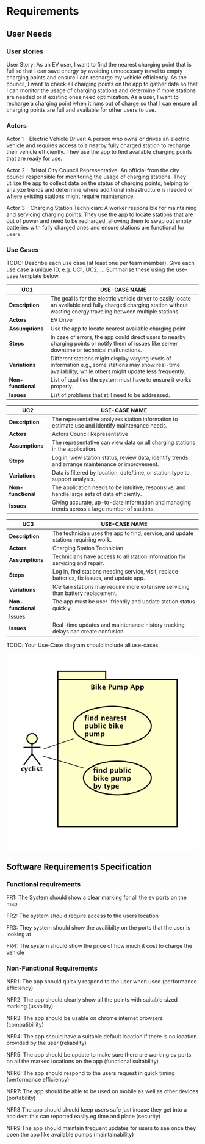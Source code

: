 # Requirements

## User Needs

### User stories
User Story: As an EV user, I want to find the nearest charging point that is full so that I can save energy by avoiding unnecessary travel to empty charging points and ensure I can recharge my vehicle efficiently.
 As the council, I want to check all charging points on the app to gather data so that I can monitor the usage of charging stations and determine if more stations are needed or if existing ones need optimization.
 As a user, I want to recharge a charging point when it runs out of charge so that I can ensure all charging points are full and available for other users to use.
### Actors
Actor 1 - Electric Vehicle Driver:
A person who owns or drives an electric vehicle and requires access to a nearby fully charged station to recharge their vehicle efficiently. They use the app to find available charging points that are ready for use.

Actor 2 - Bristol City Council Representative:
An official from the city council responsible for monitoring the usage of charging stations. They utilize the app to collect data on the status of charging points, helping to analyze trends and determine where additional infrastructure is needed or where existing stations might require maintenance.

Actor 3 - Charging Station Technician:
A worker responsible for maintaining and servicing charging points. They use the app to locate stations that are out of power and need to be recharged, allowing them to swap out empty batteries with fully charged ones and ensure stations are functional for users.

### Use Cases
TODO: Describe each use case (at least one per team member).
    Give each use case a unique ID, e.g. UC1, UC2, ...
    Summarise these using the use-case template below.

|  UC1| USE-CASE NAME | 
| -------------------------------------- | ------------------- |
| **Description** | The goal is for the electric vehicle driver to easily locate an available and fully charged charging station without wasting energy traveling between multiple stations. |
| **Actors** | EV Driver|
| **Assumptions** |Use the app to locate nearest available charging point
| **Steps** | In case of errors, the app could direct users to nearby charging points or notify them of issues like server downtime or technical malfunctions. |
| **Variations** | Different stations might display varying levels of information e.g., some stations may show real-time availability, while others might update less frequently. |
| **Non-functional** |  List of qualities the system must have to ensure it works properly.|
| **Issues** | 	List of problems that still need to be addressed.|


|  UC2| USE-CASE NAME | 
| -------------------------------------- | ------------------- |
| **Description** |The representative analyzes station information to estimate use and identify maintenance needs.|
| **Actors** | Actors Council Representative|
| **Assumptions**  | The representative can view data on all charging stations in the application. |
| **Steps** |Log in, view station status, review data, identify trends, and arrange maintenance or improvement.|
| **Variations** | Data is filtered by location, date/time, or station type to support analysis.|
| **Non-functional** | The application needs to be intuitive, responsive, and handle large sets of data efficiently.|
| **Issues** | Giving accurate, up-to-date information and managing trends across a large number of stations.|


|  UC3| USE-CASE NAME | 
| -------------------------------------- | ------------------- |
| **Description** |The technician uses the app to find, service, and update stations requiring work.|
| **Actors** | Charging Station Technician|
| **Assumptions**  |Technicians have access to all station information for servicing and repair.|
| **Steps** |Log in, find stations needing service, visit, replace batteries, fix issues, and update app.|
| **Variations** |tCertain stations may require more extensive servicing than battery replacement.|
| **Non-functional** | The app must be user-friendly and update station status quickly.
Issues|
| **Issues** | Real-time updates and maintenance history tracking delays can create confusion.|

TODO: Your Use-Case diagram should include all use-cases.

![Insert your Use-Case Diagram Here](images/use-case.png)

## Software Requirements Specification
### Functional requirements
 
FR1: The System should show a clear marking for all the ev ports on the map

FR2: The system should require access to the users location

FR3: They system should show the availibilty on the ports that the user is looking at

FR4: The system should show the price of how much it cost to charge the vehicle

### Non-Functional Requirements

NFR1: The app should quickly respond to the user when used (performance efficiency) 

NFR2: The app should clearly show all the points with suitable sized marking (usability)

NFR3: The app should be usable on chrome internet browsers (compatibillity)

NFR4: The app should have a suitable default location if there is no location provided by the user (reliability)

NFR5: The app should be update to make sure there are working ev ports on all the marked locations on the app (functional suitability)

NFR6: The app should respond to the users request in quick timing (performance efficiency)

NFR7: The app should be able to be used on mobile as well as other devices (portability)

NFR8:The app should should keep users safe just incase they get into a accident this can reported easily.eg time and place (security)

NFR9:The app should maintain frequent updates for users to see once they open the app like available pumps (maintainability) 
